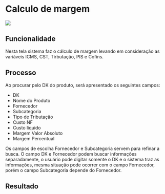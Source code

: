 # Calculo de margem

![](http://developers.connectparts.com.br/imagens/tributacao01.png)

## Funcionalidade

Nesta tela sistema faz o cálculo de margem levando em consideração as variáveis ICMS, CST, Tirbutação, PIS e Cofins.

## Processo

Ao procurar pelo DK do produto, será apresentado os seguintes campos:

* DK
* Nome do Produto
* Fornecedor
* Subcategoria
* Tipo de Tributação
* Custo NF
* Custo liquido
* Margem Valor Absoluto
* Margem Percentual

Os campos de escolha Fornecedor e Subcategoria servem para refinar a busca. O campo DK e Fornecedor podem buscar informações separadamente, o usuário pode digitar somente o DK e o sistema traz as informações, mesma situação pode ocorrer com o campo Fornecedor, porém o campo Subcategoria depende do Fornecedor.

## Resultado

